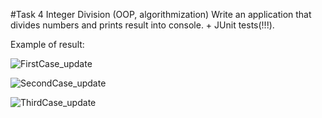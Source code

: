 #Task 4  Integer Division (OOP, algorithmization)
Write an application that divides numbers and prints result into console. + JUnit tests(!!!).

Example of result:

![FirstCase_update](https://git.foxminded.com.ua/nikita.strokach/task4_division/uploads/132cdb6ec46f78348292aa9de89b1e5e/FirstCase_update.PNG)

![SecondCase_update](https://git.foxminded.com.ua/nikita.strokach/task4_division/uploads/b4ff5a9fcec11260e10f018871bf9d57/SecondCase_update.PNG)

![ThirdCase_update](https://git.foxminded.com.ua/nikita.strokach/task4_division/uploads/cb695a53c9796fb188f63d6583099287/ThirdCase_update.PNG)
